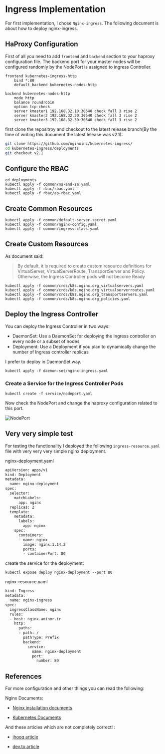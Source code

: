 # Ingress Implementation

For first implementation, I chose `Nginx-ingress`. The following document is about how to deploy nginx-ingress.

## HaProxy Configuration

First of all you need to add `frontend` and `backend` section to your haproxy configuration file. The backend port for your master nodes will be configured randomly by the NodePort is assigned to ingress Controller.

```shell
frontend kubernetes-ingress-http
    bind *:80
    default_backend kubernetes-nodes-http

backend kubernetes-nodes-http
    mode http
    balance roundrobin
    option tcp-check
    server kmaster1 192.168.32.10:30540 check fall 3 rise 2
    server kmaster2 192.168.32.20:30540 check fall 3 rise 2
    server kmaster3 192.168.32.30:30540 check fall 3 rise 2
```



first clone the repositroy and checkout to the latest release branch(By the time of writing this document the latest lelease was v2.1):

```bash
git clone https://github.com/nginxinc/kubernetes-ingress/
cd kubernetes-ingress/deployments
git checkout v2.1
```

## Configure the RBAC

```shell
cd deployments
kubectl apply -f common/ns-and-sa.yaml
kubectl apply -f rbac/rbac.yaml
kubectl apply -f rbac/ap-rbac.yaml

```

## Create Common Resources

```shell
kubectl apply -f common/default-server-secret.yaml
kubectl apply -f common/nginx-config.yaml
kubectl apply -f common/ingress-class.yaml
```

## Create Custom Resources

As document said:

> By default, it is required to create custom resource definitions for VirtualServer, VirtualServerRoute, TransportServer and Policy. Otherwise, the Ingress Controller pods will not become Ready

```shell
kubectl apply -f common/crds/k8s.nginx.org_virtualservers.yaml
kubectl apply -f common/crds/k8s.nginx.org_virtualserverroutes.yaml
kubectl apply -f common/crds/k8s.nginx.org_transportservers.yaml
kubectl apply -f common/crds/k8s.nginx.org_policies.yaml
```

## Deploy the Ingress Controller

You can deploy the Ingress Controller in two ways:

- DaemonSet: Use a DaemonSet for deploying the Ingress controller on every node or a subset of nodes
- Deployment: Use a Deployment if you plan to dynamically change the number of Ingress controller replicas

I prefer to deploy in DaemonSet way.

```shell
kubectl apply -f daemon-set/nginx-ingress.yaml
```

### Create a Service for the Ingress Controller Pods

```shell
kubectl create -f service/nodeport.yaml
```

Now check the NodePort and change the haproxy configuration related to this port.

![NodePort](/home/amin/k8s-implementation/images/NodePort.png)

## Very very simple test

For testing the functionality I deployed the following `ingress-resource.yaml` file with very very very simple nginx deployment.

nginx-deployment.yaml

```bash
apiVersion: apps/v1 
kind: Deployment
metadata:
  name: nginx-deployment
spec:
  selector:
    matchLabels:
      app: nginx
  replicas: 2
  template:
    metadata:
      labels:
        app: nginx
    spec:
      containers:
      - name: nginx
        image: nginx:1.14.2
        ports:
        - containerPort: 80
```

create the service for the deployment:

```shell
kubectl expose deploy nginx-deployment --port 80
```

nginx-resource.yaml

```bash
kind: Ingress
metadata:
  name: nginx-ingress
spec:
  ingressClassName: nginx
  rules:
  - host: nginx.aminmr.ir
    http:
      paths:
      - path: /
        pathType: Prefix
        backend:
          service:
            name: nginx-deployment
            port:
              number: 80
```

## References

For more configuration and other things you can read the following:

Nginx Documents:

- [Nginx installation documents](https://docs.nginx.com/nginx-ingress-controller/installation/installation-with-manifests/)

- [Kubernetes Documents](https://kubernetes.github.io/ingress-nginx/deploy/)

And these articles which are not completely correct! :

- [jhooq article](https://jhooq.com/ingress-controller-nginx/#4-setup-kubernetes-ingress-controller)

- [dev.to article](https://dev.to/mrturkmen/nginx-ingress-controller-with-haproxy-for-k8s-cluster-52e1#setup-nginx-ingress-controller)

